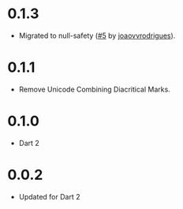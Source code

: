 # 0.1.3

- Migrated to null-safety ([#5](https://github.com/agilord/diacritic/pull/5) by [joaovvrodrigues](https://github.com/joaovvrodrigues)).

# 0.1.1

- Remove Unicode Combining Diacritical Marks.

# 0.1.0

- Dart 2

# 0.0.2

- Updated for Dart 2
